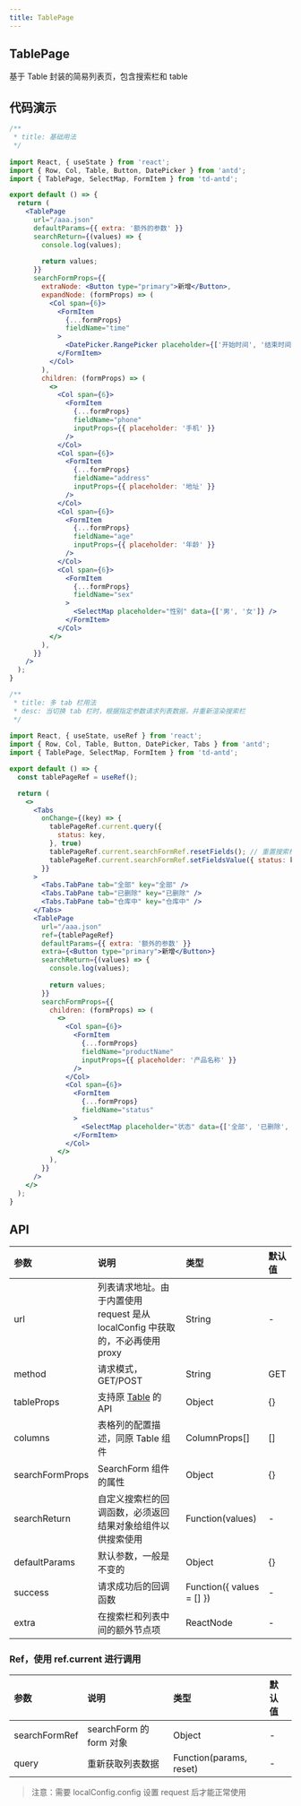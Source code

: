 ```yaml
---
title: TablePage
---
```


## TablePage

基于 Table 封装的简易列表页，包含搜索栏和 table

## 代码演示

```jsx
/**
 * title: 基础用法
 */
 
import React, { useState } from 'react';
import { Row, Col, Table, Button, DatePicker } from 'antd';
import { TablePage, SelectMap, FormItem } from 'td-antd';

export default () => {
  return (
    <TablePage
      url="/aaa.json"
      defaultParams={{ extra: '额外的参数' }}
      searchReturn={(values) => {
        console.log(values);
        
        return values;
      }}
      searchFormProps={{
        extraNode: <Button type="primary">新增</Button>,
        expandNode: (formProps) => (
          <Col span={6}>
            <FormItem
              {...formProps}
              fieldName="time"
            >
              <DatePicker.RangePicker placeholder={['开始时间', '结束时间']} />
            </FormItem>
          </Col>
        ),
        children: (formProps) => (
          <>
            <Col span={6}>
              <FormItem
                {...formProps}
                fieldName="phone"
                inputProps={{ placeholder: '手机' }}
              />
            </Col>
            <Col span={6}>
              <FormItem
                {...formProps}
                fieldName="address"
                inputProps={{ placeholder: '地址' }}
              />
            </Col>
            <Col span={6}>
              <FormItem
                {...formProps}
                fieldName="age"
                inputProps={{ placeholder: '年龄' }}
              />
            </Col>
            <Col span={6}>
              <FormItem
                {...formProps}
                fieldName="sex"
              >
                <SelectMap placeholder="性别" data={['男', '女']} />
              </FormItem>
            </Col>
          </>
        ),
      }}
    />
  );
}
```

```jsx
/**
 * title: 多 tab 栏用法
 * desc: 当切换 tab 栏时，根据指定参数请求列表数据，并重新渲染搜索栏
 */
 
import React, { useState, useRef } from 'react';
import { Row, Col, Table, Button, DatePicker, Tabs } from 'antd';
import { TablePage, SelectMap, FormItem } from 'td-antd';

export default () => {
  const tablePageRef = useRef();

  return (
    <>
      <Tabs
        onChange={(key) => {
          tablePageRef.current.query({
            status: key,
          }, true)
          tablePageRef.current.searchFormRef.resetFields(); // 重置搜索栏
          tablePageRef.current.searchFormRef.setFieldsValue({ status: key }); // 设置搜索栏
        }}
      >
        <Tabs.TabPane tab="全部" key="全部" />
        <Tabs.TabPane tab="已删除" key="已删除" />
        <Tabs.TabPane tab="仓库中" key="仓库中" />
      </Tabs>
      <TablePage
        url="/aaa.json"
        ref={tablePageRef}
        defaultParams={{ extra: '额外的参数' }}
        extra={<Button type="primary">新增</Button>}
        searchReturn={(values) => {
          console.log(values);
          
          return values;
        }}
        searchFormProps={{
          children: (formProps) => (
            <>
              <Col span={6}>
                <FormItem
                  {...formProps}
                  fieldName="productName"
                  inputProps={{ placeholder: '产品名称' }}
                />
              </Col>
              <Col span={6}>
                <FormItem
                  {...formProps}
                  fieldName="status"
                >
                  <SelectMap placeholder="状态" data={['全部', '已删除', '仓库中']} />
                </FormItem>
              </Col>
            </>
          ),
        }}
      />
    </>
  );
}
```

## API

|参数|说明|类型|默认值|
|:--|:--|:--|:--|
|url|列表请求地址。由于内置使用 request 是从 localConfig 中获取的，不必再使用 proxy |String|-|
|method|请求模式，GET/POST|String|GET|
|tableProps|支持原 [Table](https://3x.ant.design/components/table-cn/) 的 API|Object|{}|
|columns|表格列的配置描述，同原 Table 组件|ColumnProps[]|[]|
|searchFormProps|SearchForm 组件的属性|Object|{}|
|searchReturn|自定义搜索栏的回调函数，必须返回结果对象给组件以供搜索使用|Function(values)|-|
|defaultParams|默认参数，一般是不变的|Object|{}|
|success|请求成功后的回调函数|Function({ values = [] })|-|
|extra|在搜索栏和列表中间的额外节点项|ReactNode|-|

### Ref，使用 ref.current 进行调用

|参数|说明|类型|默认值|
|:--|:--|:--|:--|
|searchFormRef|searchForm 的 form 对象|Object|-|
|query|重新获取列表数据|Function(params, reset)|-|

> 注意：需要 localConfig.config 设置 request 后才能正常使用
